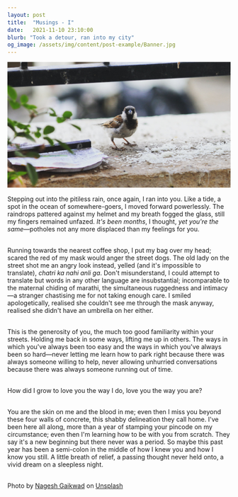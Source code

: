 ```yaml
---
layout: post
title:  "Musings - I"
date:   2021-11-10 23:10:00
blurb: "Took a detour, ran into my city"
og_image: /assets/img/content/post-example/Banner.jpg
---
```


<img src="/assets/img/content/others/1.png" alt="bay" class="banner"/>

Stepping out into the pitiless rain, once again, I ran into you. Like a tide, a spot in the ocean of somewhere-goers, I moved forward powerlessly. The raindrops pattered against my helmet and my breath fogged the glass, still my fingers remained unfazed. _It's been months_, I thought, _yet you're the same_—potholes not any more displaced than my feelings for you.  
<br />

Running towards the nearest coffee shop, I put my bag over my head; scared the red of my mask would anger the street dogs. The old lady on the street shot me an angry look instead, yelled (and it's impossible to translate), _chatri ka nahi anli ga_. Don't misunderstand, I could attempt to translate but words in any other language are insubstantial; incomparable to the maternal chiding of marathi, the simultaneous ruggedness and intimacy—a stranger chastising me for not taking enough care. I smiled apologetically, realised she couldn't see me through the mask anyway, realised she didn't have an umbrella on her either.  
<br />

This is the generosity of you, the much too good familiarity within your streets. Holding me back in some ways, lifting me up in others. The ways in which you've always been too easy and the ways in which you've always been so hard—never letting me learn how to park right because there was always someone willing to help, never allowing unhurried conversations because there was always someone running out of time.  
<br />

How did I grow to love you the way I do, love you the way you are?  
<br />

You are the skin on me and the blood in me; even then I miss you beyond these four walls of concrete, this shabby delineation they call home. I've been here all along, more than a year of stamping your pincode on my circumstance; even then I'm learning how to be with you from scratch. They say it's a new beginning but there never was a period. So maybe this past year has been a semi-colon in the middle of how I knew you and how I know you still. A little breath of relief, a passing thought never held onto, a vivid dream on a sleepless night.  
<br />

Photo by <a href="https://unsplash.com/@gaikwadnageshm?utm_source=unsplash&utm_medium=referral&utm_content=creditCopyText">Nagesh Gaikwad</a> on <a href="https://unsplash.com/s/photos/pune?utm_source=unsplash&utm_medium=referral&utm_content=creditCopyText">Unsplash</a>
